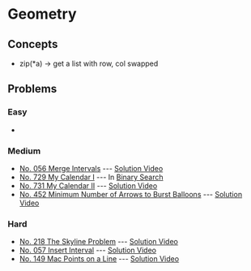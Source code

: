 # Geometry

## Concepts
* zip(*a) -> get a list with row, col swapped

## Problems

### Easy

* 

### Medium

* [No. 056 Merge Intervals](./056_MergeIntervals.py) --- [Solution Video](https://www.youtube.com/watch?v=6tLHjei-f0I&list=PLLuMmzMTgVK6b1bJ4eovW1u_vrRE6mK6Q&index=11)
* [No. 729 My Calendar I](../BinarySearch/729_MyCalendarI.py) --- In [Binary Search](../BinarySearch)
* [No. 731 My Calendar II](./731_MyCalendarII.py) --- [Solution Video](https://www.youtube.com/watch?v=rRMdxFA-8G4&list=PLLuMmzMTgVK6b1bJ4eovW1u_vrRE6mK6Q&index=6)
* [No. 452 Minimum Number of Arrows to Burst Balloons](./452_MinNumArrowShots.py) --- [Solution Video](https://www.youtube.com/watch?v=rRMdxFA-8G4&list=PLLuMmzMTgVK6b1bJ4eovW1u_vrRE6mK6Q&index=3)

### Hard

* [No. 218 The Skyline Problem](./218_TheSkylineProblem.py) --- [Solution Video](https://www.youtube.com/watch?v=6tLHjei-f0I&list=PLLuMmzMTgVK6b1bJ4eovW1u_vrRE6mK6Q&index=12)
* [No. 057 Insert Interval](./057_InsertInterval.py) --- [Solution Video](https://www.youtube.com/watch?v=6tLHjei-f0I&list=PLLuMmzMTgVK6b1bJ4eovW1u_vrRE6mK6Q&index=10)
* [No. 149 Mac Points on a Line](./149_MaxPointsOnLine.py)  --- [Solution Video](https://www.youtube.com/watch?v=6tLHjei-f0I&list=PLLuMmzMTgVK6b1bJ4eovW1u_vrRE6mK6Q&index=9)